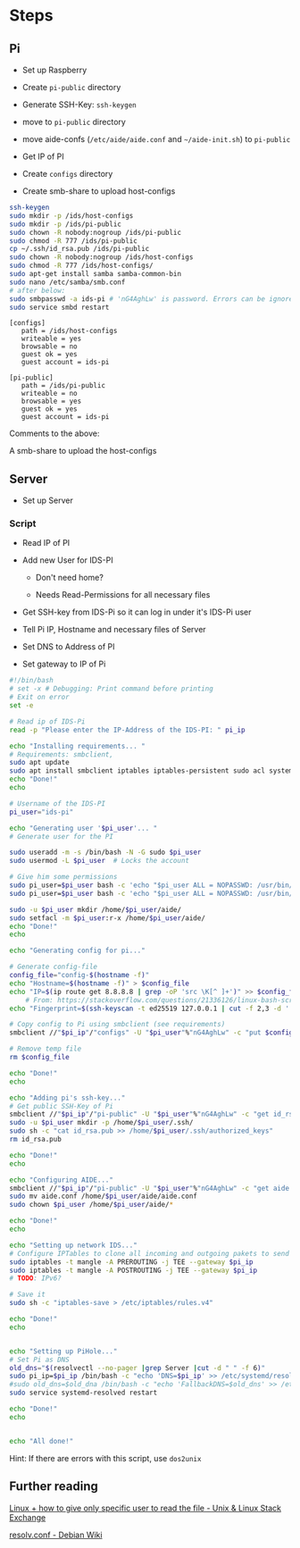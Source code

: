 # Steps

## Pi

- Set up Raspberry

- Create `pi-public` directory

- Generate SSH-Key: `ssh-keygen`

- move to `pi-public` directory

- move aide-confs (`/etc/aide/aide.conf` and `~/aide-init.sh`) to `pi-public`

- Get IP of PI

- Create `configs` directory

- Create smb-share to upload host-configs

```bash
ssh-keygen
sudo mkdir -p /ids/host-configs
sudo mkdir -p /ids/pi-public
sudo chown -R nobody:nogroup /ids/pi-public
sudo chmod -R 777 /ids/pi-public
cp ~/.ssh/id_rsa.pub /ids/pi-public
sudo chown -R nobody:nogroup /ids/host-configs
sudo chmod -R 777 /ids/host-configs/
sudo apt-get install samba samba-common-bin
sudo nano /etc/samba/smb.conf
# after below:
sudo smbpasswd -a ids-pi # 'nG4AghLw' is password. Errors can be ignored
sudo service smbd restart
```

```text
[configs]
   path = /ids/host-configs
   writeable = yes
   browsable = no
   guest ok = yes
   guest account = ids-pi

[pi-public]
   path = /ids/pi-public
   writeable = no
   browsable = yes
   guest ok = yes
   guest account = ids-pi
```

Comments to the above:

A smb-share to upload the host-configs

## Server

- Set up Server

### Script

- Read IP of PI

- Add new User for IDS-PI
  
  - Don't need home?
  
  - Needs Read-Permissions for all necessary files

- Get SSH-key from IDS-Pi so it can log in under it's IDS-Pi user

- Tell Pi IP, Hostname and necessary files of Server

- Set DNS to Address of PI

- Set gateway to IP of Pi

```bash
#!/bin/bash
# set -x # Debugging: Print command before printing
# Exit on error
set -e

# Read ip of IDS-Pi
read -p "Please enter the IP-Address of the IDS-PI: " pi_ip

echo "Installing requirements... "
# Requirements: smbclient, 
sudo apt update
sudo apt install smbclient iptables iptables-persistent sudo acl systemd-resolved aide #-y can be added to automate
echo "Done!"
echo 

# Username of the IDS-PI
pi_user="ids-pi"

echo "Generating user '$pi_user'... "
# Generate user for the PI

sudo useradd -m -s /bin/bash -N -G sudo $pi_user
sudo usermod -L $pi_user  # Locks the account

# Give him some permissions
sudo pi_user=$pi_user bash -c 'echo "$pi_user ALL = NOPASSWD: /usr/bin/aide" >> /etc/sudoers'
sudo pi_user=$pi_user bash -c 'echo "$pi_user ALL = NOPASSWD: /usr/bin/dpkg -V" >> /etc/sudoers'

sudo -u $pi_user mkdir /home/$pi_user/aide/
sudo setfacl -m $pi_user:r-x /home/$pi_user/aide/
echo "Done!"
echo 

echo "Generating config for pi..."

# Generate config-file
config_file="config-$(hostname -f)"
echo "Hostname=$(hostname -f)" > $config_file
echo "IP=$(ip route get 8.8.8.8 | grep -oP 'src \K[^ ]+')" >> $config_file # IP Address, used to connect to the Internet
    # From: https://stackoverflow.com/questions/21336126/linux-bash-script-to-extract-ip-address
echo "Fingerprint=$(ssh-keyscan -t ed25519 127.0.0.1 | cut -f 2,3 -d ' ')" >> $config_file

# Copy config to Pi using smbclient (see requirements)
smbclient //"$pi_ip"/"configs" -U "$pi_user"%"nG4AghLw" -c "put $config_file"

# Remove temp file
rm $config_file

echo "Done!"
echo 

echo "Adding pi's ssh-key..."
# Get public SSH-Key of Pi
smbclient //"$pi_ip"/"pi-public" -U "$pi_user"%"nG4AghLw" -c "get id_rsa.pub"
sudo -u $pi_user mkdir -p /home/$pi_user/.ssh/
sudo sh -c "cat id_rsa.pub >> /home/$pi_user/.ssh/authorized_keys"
rm id_rsa.pub

echo "Done!"
echo 

echo "Configuring AIDE..."
smbclient //"$pi_ip"/"pi-public" -U "$pi_user"%"nG4AghLw" -c "get aide.conf"
sudo mv aide.conf /home/$pi_user/aide/aide.conf
sudo chown $pi_user /home/$pi_user/aide/*

echo "Done!"
echo 

echo "Setting up network IDS..."
# Configure IPTables to clone all incoming and outgoing pakets to send a copy to the Pi
sudo iptables -t mangle -A PREROUTING -j TEE --gateway $pi_ip
sudo iptables -t mangle -A POSTROUTING -j TEE --gateway $pi_ip
# TODO: IPv6?

# Save it
sudo sh -c "iptables-save > /etc/iptables/rules.v4"

echo "Done!"
echo 


echo "Setting up PiHole..."
# Set Pi as DNS
old_dns="$(resolvectl --no-pager |grep Server |cut -d " " -f 6)"
sudo pi_ip=$pi_ip /bin/bash -c "echo 'DNS=$pi_ip' >> /etc/systemd/resolved.conf"
#sudo old_dns=$old_dna /bin/bash -c "echo 'FallbackDNS=$old_dns' >> /etc/systemd/resolved.conf"
sudo service systemd-resolved restart

echo "Done!"
echo 


echo "All done!"
```

Hint: If there are errors with this script, use `dos2unix`

## Further reading

[Linux + how to give only specific user to read the file - Unix & Linux Stack Exchange](https://unix.stackexchange.com/questions/401207/linux-how-to-give-only-specific-user-to-read-the-file)

[resolv.conf - Debian Wiki](https://wiki.debian.org/resolv.conf)
